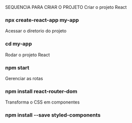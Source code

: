 SEQUENCIA PARA CRIAR O PROJETO
Criar o projeto React
### npx create-react-app my-app

Acessar o diretorio do projeto
### cd my-app

Rodar o projeto React
### npm start

Gerenciar as rotas
### npm install react-router-dom

Transforma o CSS em componentes
### npm install --save styled-components
